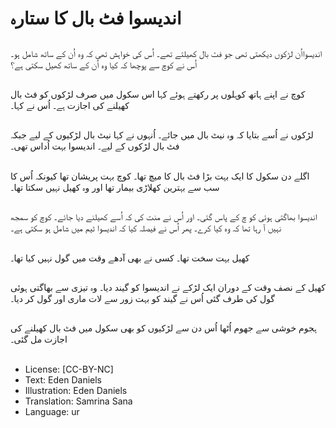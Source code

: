 # اندیسوا فٹ بال کا ستارہ

##
اندیسوااُن لڑکوں دیکھتی تھی جو فٹ بال کھیلتے تھے۔ اُس کی خواہش تھی کہ وہ اُن کے ساتھ شامل ہو۔ اُس نے کوچ سے پوچھا کہ کیا وہ اُن کے ساتھ کھیل سکتی ہے؟

##
کوچ نے اپنے ہاتھ کوہلوں پر رکھتے ہوئے کہا اس سکول میں صرف لڑکوں کو فٹ بال کھیلنے کی اجازت ہے۔ اُس نے کہا۔

##
لڑکوں نے اُسے بتایا کہ وہ نیٹ بال میں جائے۔ اُنہوں نے کہا نیٹ بال لڑکیوں کے لیے جبکہ فٹ بال لڑکوں کے لیے۔ اندیسوا بہت اُداس تھی۔

##
اگلے دن سکول کا ایک بہت بڑا فٹ بال کا میچ تھا۔ کوچ بہت پریشان تھا کیونکہ اُس کا سب سے بہترین کھلاڑی بیمار تھا اور وہ کھیل نہیں سکتا تھا۔

##
اندیسوا بھاگتی ہوئی کو چ کے پاس گئی۔ اور اُس نے منت کی کہ اُسے کھیلنے دیا جائے۔ کوچ کو سمجھ نہیں آ رہا تھا کہ وہ کیا کرے۔ پھر اُس نے فیصلہ کیا کہ اندیسوا ٹیم میں شامل ہو سکتی ہے۔

##
کھیل بہت سخت تھا۔ کسی نے بھی آدھے وقت میں گول نہیں کیا تھا۔

##
کھیل کے نصف وقت کے دوران ایک لڑکے نے اندیسوا کو گیند دیا۔ وہ تیزی سے بھاگتی ہوئی گول کی طرف گئی اُس نے گیند کو بہت زور سے لات ماری اور گول کر دیا۔

##
ہجوم خوشی سے جھوم اُٹھا اُس دن سے لڑکیوں کو بھی سکول میں فٹ بال کھیلنے کی اجازت مل گئی۔

##
* License: [CC-BY-NC]
* Text: Eden Daniels
* Illustration: Eden Daniels
* Translation: Samrina Sana
* Language: ur

